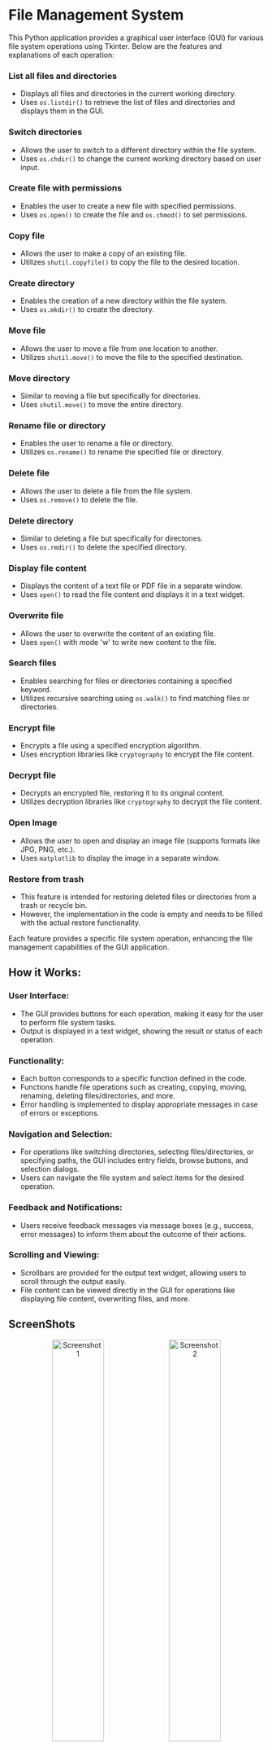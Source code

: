 # File Management System 

This Python application provides a graphical user interface (GUI) for various file system operations using Tkinter. Below are the features and explanations of each operation:

### List all files and directories
- Displays all files and directories in the current working directory.
- Uses `os.listdir()` to retrieve the list of files and directories and displays them in the GUI.

### Switch directories
- Allows the user to switch to a different directory within the file system.
- Uses `os.chdir()` to change the current working directory based on user input.

### Create file with permissions
- Enables the user to create a new file with specified permissions.
- Uses `os.open()` to create the file and `os.chmod()` to set permissions.

### Copy file
- Allows the user to make a copy of an existing file.
- Utilizes `shutil.copyfile()` to copy the file to the desired location.

### Create directory
- Enables the creation of a new directory within the file system.
- Uses `os.mkdir()` to create the directory.

### Move file
- Allows the user to move a file from one location to another.
- Utilizes `shutil.move()` to move the file to the specified destination.

### Move directory
- Similar to moving a file but specifically for directories.
- Uses `shutil.move()` to move the entire directory.

### Rename file or directory
- Enables the user to rename a file or directory.
- Utilizes `os.rename()` to rename the specified file or directory.

### Delete file
- Allows the user to delete a file from the file system.
- Uses `os.remove()` to delete the file.

### Delete directory
- Similar to deleting a file but specifically for directories.
- Uses `os.rmdir()` to delete the specified directory.

### Display file content
- Displays the content of a text file or PDF file in a separate window.
- Uses `open()` to read the file content and displays it in a text widget.

### Overwrite file
- Allows the user to overwrite the content of an existing file.
- Uses `open()` with mode 'w' to write new content to the file.

### Search files
- Enables searching for files or directories containing a specified keyword.
- Utilizes recursive searching using `os.walk()` to find matching files or directories.

### Encrypt file
- Encrypts a file using a specified encryption algorithm.
- Uses encryption libraries like `cryptography` to encrypt the file content.

### Decrypt file
- Decrypts an encrypted file, restoring it to its original content.
- Utilizes decryption libraries like `cryptography` to decrypt the file content.

### Open Image
- Allows the user to open and display an image file (supports formats like JPG, PNG, etc.).
- Uses `matplotlib` to display the image in a separate window.

### Restore from trash
- This feature is intended for restoring deleted files or directories from a trash or recycle bin.
- However, the implementation in the code is empty and needs to be filled with the actual restore functionality.

Each feature provides a specific file system operation, enhancing the file management capabilities of the GUI application.

## How it Works:

### User Interface:

- The GUI provides buttons for each operation, making it easy for the user to perform file system tasks.
- Output is displayed in a text widget, showing the result or status of each operation.

### Functionality:

- Each button corresponds to a specific function defined in the code.
- Functions handle file operations such as creating, copying, moving, renaming, deleting files/directories, and more.
- Error handling is implemented to display appropriate messages in case of errors or exceptions.

### Navigation and Selection:

- For operations like switching directories, selecting files/directories, or specifying paths, the GUI includes entry fields, browse buttons, and selection dialogs.
- Users can navigate the file system and select items for the desired operation.

### Feedback and Notifications:

- Users receive feedback messages via message boxes (e.g., success, error messages) to inform them about the outcome of their actions.

### Scrolling and Viewing:

- Scrollbars are provided for the output text widget, allowing users to scroll through the output easily.
- File content can be viewed directly in the GUI for operations like displaying file content, overwriting files, and more.

## ScreenShots
<div align="center">
  <img src="https://github.com/Sagarshivalingappaathani/Calculator-JavaSwing-project2/assets/121311033/dc2ef84c-8032-4eb9-8599-ad852d305077" width="45%" alt="Screenshot 1">
  <img src="https://github.com/Sagarshivalingappaathani/Calculator-JavaSwing-project2/assets/121311033/8d1249f7-8193-46f5-bade-0fa1a4d589cd" width="45%" alt="Screenshot 2">
</div>


